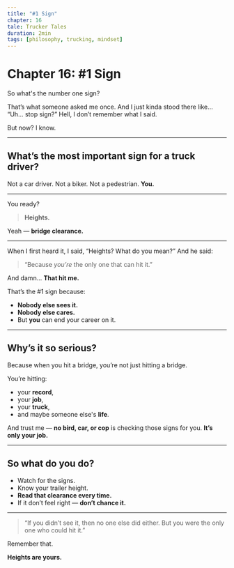 ```yaml
---
title: "#1 Sign"
chapter: 16
tale: Trucker Tales
duration: 2min
tags: [philosophy, trucking, mindset]
---
```


# Chapter 16: #1 Sign

So what's the number one sign?

That’s what someone asked me once.
And I just kinda stood there like…
“Uh… stop sign?”
Hell, I don’t remember what I said.

But now? I know.

---

## What’s the most important sign **for a truck driver**?

Not a car driver.
Not a biker.
Not a pedestrian.
**You.**

---

You ready?

> **Heights.**

Yeah — **bridge clearance.**

---

When I first heard it, I said, “Heights? What do you mean?”
And he said:
> “Because *you’re* the only one that can hit it.”

And damn…
**That hit me.**

That’s the #1 sign because:

- **Nobody else sees it.**
- **Nobody else cares.**
- But **you** can end your career on it.

---

## Why’s it so serious?

Because when you hit a bridge,
you’re not just hitting a bridge.

You’re hitting:

- your **record**,
- your **job**,
- your **truck**,
- and maybe someone else's **life**.

And trust me — **no bird, car, or cop** is checking those signs for you.
**It’s only your job.**

---

## So what do you do?

- Watch for the signs.
- Know your trailer height.
- **Read that clearance every time.**
- If it don’t feel right — **don’t chance it.**

---

> “If you didn’t see it, then no one else did either.
> But you were the only one who could hit it.”

Remember that.

**Heights are yours.**
